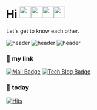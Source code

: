  <h1>Hi <!--<img src="https://emojis.slackmojis.com/emojis/images/1613817395/13991/heart-3d.gif?1613817395" width="30">--><img src="https://emojis.slackmojis.com/emojis/images/1615277433/18503/sparkle_stars.gif?1615277433" width="30"><img src="https://emojis.slackmojis.com/emojis/images/1613364825/12945/twinkle_stars.gif?1613364825" width="30"><!--<img src="https://emojis.slackmojis.com/emojis/images/1616394943/22855/stars.gif?1616394943" width="30"/>--><img src="https://emojis.slackmojis.com/emojis/images/1613422795/13055/heart_spin.gif?1613422795" width="30"><img src="https://emojis.slackmojis.com/emojis/images/1613350171/12942/purple_fire.gif?1613350171" width="30"/></h1>
 <!--
https://slackmojis.com/
-->
 
Let's get to know each other.

![header](https://capsule-render.vercel.app/api?type=cylinder&height=30&section=header&text=seolhee%20github&fontSize=60&color=e6e6fa&fontColor=ffc81e)
![header](https://capsule-render.vercel.app/api?type=cylinder&height=30&section=header&text=seolhee%20github&fontSize=60&color=b9bada&fontColor=ffc81e)
![header](https://capsule-render.vercel.app/api?type=cylinder&height=30&section=header&text=seolhee%20github&fontSize=60&color=b098c1&fontColor=ffc81e)
<!--
https://github.com/kyechan99/capsule-render#wave
-->
<!--
https://m.blog.naver.com/PostView.naver?isHttpsRedirect=true&blogId=koggoma_&logNo=110129934787
-->
<!--
https://kr.freepik.com/premium-vector/blue-and-purple-color-palette-with-hex_13030875.htm
-->


### 📎 my link 
[![Mail Badge](https://img.shields.io/badge/-mail-yellowgreen?logo=minutemailer&logoColor=white)](mailto:2750seolhee@naver.com) [![Tech Blog Badge](https://img.shields.io/badge/-tech%20blog-yellow?logo=bookstack&logoColor=white)](https://seolhee2750.tistory.com/)   
<!--
https://shields.io/
-->

### 👀 today
[![Hits](https://hits.seeyoufarm.com/api/count/incr/badge.svg?url=https%3A%2F%2Fgithub.com%2Fseolhee2750&count_bg=%23A996BA&title_bg=%23B6AA00&icon=&icon_color=%23E7E7E7&title=hits&edge_flat=false)](https://hits.seeyoufarm.com)
<!--
https://hits.seeyoufarm.com/
-->


<!--
**seolhee2750/seolhee2750** is a ✨ _special_ ✨ repository because its `README.md` (this file) appears on your GitHub profile.

Here are some ideas to get you started:

- 🔭 I’m currently working on ...
- 🌱 I’m currently learning ...
- 👯 I’m looking to collaborate on ...
- 🤔 I’m looking for help with ...
- 💬 Ask me about ...
- 📫 How to reach me: ...
- 😄 Pronouns: ...
- ⚡ Fun fact: ...
-->
